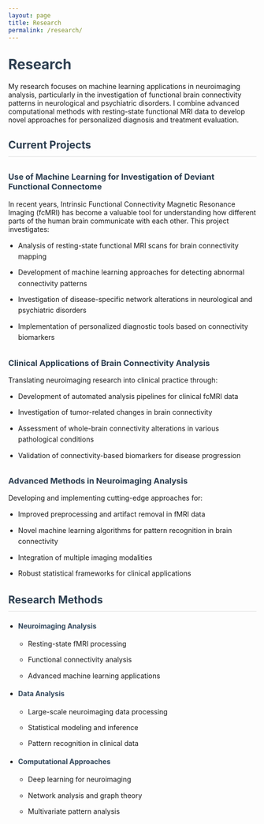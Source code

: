 ```yaml
---
layout: page
title: Research
permalink: /research/
---
```


# Research

My research focuses on machine learning applications in neuroimaging analysis, particularly in the investigation of functional brain connectivity patterns in neurological and psychiatric disorders. I combine advanced computational methods with resting-state functional MRI data to develop novel approaches for personalized diagnosis and treatment evaluation.

## Current Projects

### Use of Machine Learning for Investigation of Deviant Functional Connectome

In recent years, Intrinsic Functional Connectivity Magnetic Resonance Imaging (fcMRI) has become a valuable tool for understanding how different parts of the human brain communicate with each other. This project investigates:

- Analysis of resting-state functional MRI scans for brain connectivity mapping
- Development of machine learning approaches for detecting abnormal connectivity patterns
- Investigation of disease-specific network alterations in neurological and psychiatric disorders
- Implementation of personalized diagnostic tools based on connectivity biomarkers

### Clinical Applications of Brain Connectivity Analysis

Translating neuroimaging research into clinical practice through:
- Development of automated analysis pipelines for clinical fcMRI data
- Investigation of tumor-related changes in brain connectivity
- Assessment of whole-brain connectivity alterations in various pathological conditions
- Validation of connectivity-based biomarkers for disease progression

### Advanced Methods in Neuroimaging Analysis

Developing and implementing cutting-edge approaches for:
- Improved preprocessing and artifact removal in fMRI data
- Novel machine learning algorithms for pattern recognition in brain connectivity
- Integration of multiple imaging modalities
- Robust statistical frameworks for clinical applications

## Research Methods

- **Neuroimaging Analysis**
  - Resting-state fMRI processing
  - Functional connectivity analysis
  - Advanced machine learning applications
  
- **Data Analysis**
  - Large-scale neuroimaging data processing
  - Statistical modeling and inference
  - Pattern recognition in clinical data
  
- **Computational Approaches**
  - Deep learning for neuroimaging
  - Network analysis and graph theory
  - Multivariate pattern analysis

<style>
.page-content {
    max-width: 900px;
    margin: 0 auto;
    padding: 20px;
}

h1, h2, h3 {
    color: #2c3e50;
    margin-top: 30px;
}

h2 {
    border-bottom: 2px solid #eee;
    padding-bottom: 10px;
}

ul {
    padding-left: 20px;
}

li {
    margin-bottom: 10px;
    line-height: 1.6;
}

strong {
    color: #34495e;
}

a {
    color: #3498db;
    text-decoration: none;
}

a:hover {
    text-decoration: underline;
}
</style> 